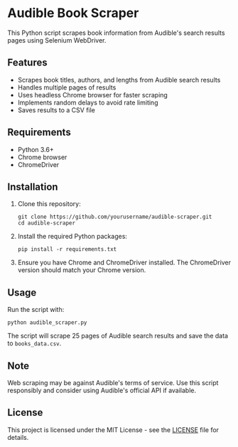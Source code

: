 # Audible Book Scraper

This Python script scrapes book information from Audible's search results pages using Selenium WebDriver.

## Features

- Scrapes book titles, authors, and lengths from Audible search results
- Handles multiple pages of results
- Uses headless Chrome browser for faster scraping
- Implements random delays to avoid rate limiting
- Saves results to a CSV file

## Requirements

- Python 3.6+
- Chrome browser
- ChromeDriver

## Installation

1. Clone this repository:
   ```
   git clone https://github.com/yourusername/audible-scraper.git
   cd audible-scraper
   ```

2. Install the required Python packages:
   ```
   pip install -r requirements.txt
   ```

3. Ensure you have Chrome and ChromeDriver installed. The ChromeDriver version should match your Chrome version.

## Usage

Run the script with:

```
python audible_scraper.py
```

The script will scrape 25 pages of Audible search results and save the data to `books_data.csv`.

## Note

Web scraping may be against Audible's terms of service. Use this script responsibly and consider using Audible's official API if available.

## License

This project is licensed under the MIT License - see the [LICENSE](LICENSE) file for details.